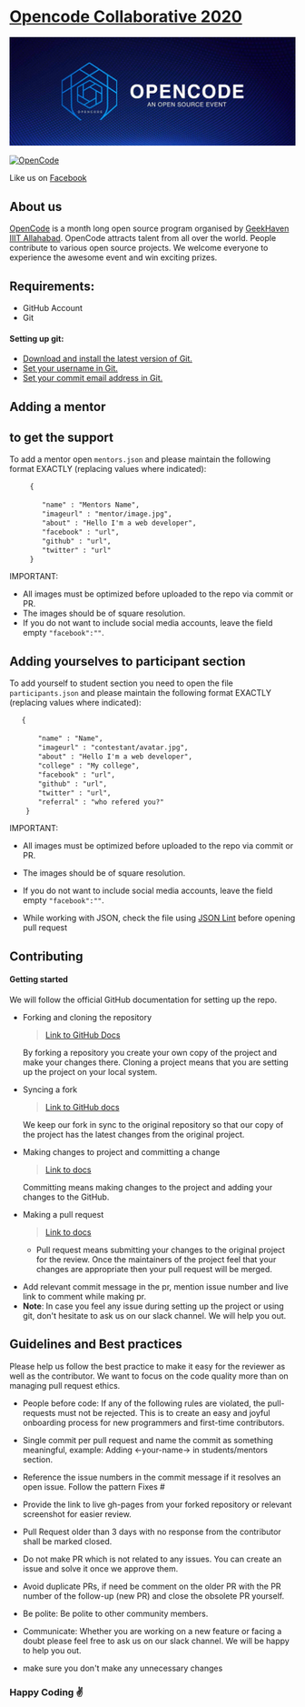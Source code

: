 # [Opencode Collaborative 2020](https://opencodeiiita.github.io/)

![Opencode](https://github.com/opencodeiiita/Opencode-Collaborative-19/raw/master/assets/img/opencode-banner.jpg)

[![OpenCode](https://img.shields.io/badge/Open-Code-ff6a00.svg?style=flat-square)](https://opencodeiiita.github.io)

Like us on [Facebook](https://www.facebook.com/opencodeiiita/)

## About us

[OpenCode](https://opencodeiiita.github.io/) is a month long open source program organised by [GeekHaven IIIT Allahabad](https://geekhaven.iiita.ac.in). OpenCode attracts talent from all over the world. People contribute to various open source projects. We welcome everyone to experience the awesome event and win exciting prizes.

## Requirements:

- GitHub Account
- Git

#### Setting up git:

- [Download and install the latest version of Git.](https://git-scm.com/downloads)
- [Set your username in Git.](https://help.github.com/articles/setting-your-username-in-git)
- [Set your commit email address in Git.](https://help.github.com/articles/setting-your-commit-email-address-in-git)

## Adding a mentor
## to get the support 
To add a mentor open `mentors.json` and please maintain the following format EXACTLY (replacing values where indicated):
```
     {

        "name" : "Mentors Name",
        "imageurl" : "mentor/image.jpg",
        "about" : "Hello I'm a web developer",
        "facebook" : "url",
        "github" : "url",
        "twitter" : "url"
     }
```

IMPORTANT:

- All images must be optimized before uploaded to the repo via commit or PR.
- The images should be of square resolution.
- If you do not want to include social media accounts, leave the field empty `"facebook":""`.

## Adding yourselves to participant section

To add yourself to student section you need to open the file `participants.json` and please maintain the following format EXACTLY (replacing values where indicated):

 ```
    {

        "name" : "Name",
        "imageurl" : "contestant/avatar.jpg",
        "about" : "Hello I'm a web developer",
        "college" : "My college",
        "facebook" : "url",
        "github" : "url",
        "twitter" : "url",
        "referral" : "who refered you?"
     }
```
IMPORTANT:

- All images must be optimized before uploaded to the repo via commit or PR.
- The images should be of square resolution.
- If you do not want to include social media accounts, leave the field empty `"facebook":""`.

- While working with JSON, check the file using [JSON Lint](https://jsonlint.com/) before opening pull request

## Contributing

#### Getting started

We will follow the official GitHub documentation for setting up the repo.

- Forking and cloning the repository

  > [Link to GitHub Docs](https://help.github.com/articles/fork-a-repo/#step-2-create-a-local-clone-of-your-fork)

  By forking a repository you create your own copy of the project and make your changes there. Cloning a project means that you are setting up the project on your local system.

- Syncing a fork

  > [Link to GitHub docs](https://help.github.com/articles/syncing-a-fork/)

  We keep our fork in sync to the original repository so that our copy of the project has the latest changes from the original project.

- Making changes to project and committing a change

  > [Link to docs](https://dont-be-afraid-to-commit.readthedocs.io/en/latest/git/commandlinegit.html#commit-your-changes)

  Committing means making changes to the project and adding your changes to the GitHub.

- Making a pull request

  > [Link to docs](https://help.github.com/articles/about-pull-requests/)

  - Pull request means submitting your changes to the original project for the review. Once the maintainers of the project feel that your changes are appropriate then your pull request will be merged.

* Add relevant commit message in the pr, mention issue number and live link to comment while making pr.
* **Note**: In case you feel any issue during setting up the project or using git, don't hesitate to ask us on our slack channel. We will help you out.

## Guidelines and Best practices

Please help us follow the best practice to make it easy for the reviewer as well as the contributor. We want to focus on the code quality more than on managing pull request ethics.

- People before code: If any of the following rules are violated, the pull-requests must not be rejected. This is to create an easy and joyful onboarding process for new programmers and first-time contributors.

- Single commit per pull request and name the commit as something meaningful, example: Adding <-your-name-> in students/mentors section.

- Reference the issue numbers in the commit message if it resolves an open issue. Follow the pattern Fixes #<issue number> <commit message>

- Provide the link to live gh-pages from your forked repository or relevant screenshot for easier review.

- Pull Request older than 3 days with no response from the contributor shall be marked closed.

- Do not make PR which is not related to any issues. You can create an issue and solve it once we approve them.

- Avoid duplicate PRs, if need be comment on the older PR with the PR number of the follow-up (new PR) and close the obsolete PR yourself.

- Be polite: Be polite to other community members.

- Communicate: Whether you are working on a new feature or facing a doubt please feel free to ask us on our slack channel. We will be happy to help you out.

- make sure you don't make any unnecessary changes 

### Happy Coding :v:
